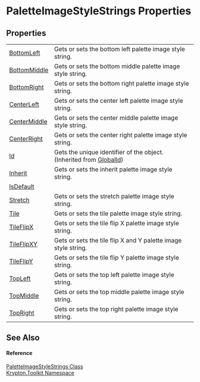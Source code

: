 # PaletteImageStyleStrings Properties




## Properties
<table>
<tr>
<td><a href="55e20801-2b64-83b8-1988-b1eb9bf0de28.md">BottomLeft</a></td>
<td>Gets or sets the bottom left palette image style string.</td></tr>
<tr>
<td><a href="c0b339cc-f75f-17ce-4cbc-2a43c22ef261.md">BottomMiddle</a></td>
<td>Gets or sets the bottom middle palette image style string.</td></tr>
<tr>
<td><a href="aa5b5c0f-d331-693a-9592-e52a37416f8f.md">BottomRight</a></td>
<td>Gets or sets the bottom right palette image style string.</td></tr>
<tr>
<td><a href="bd3be355-666f-4e53-46cd-9e6acd76ca93.md">CenterLeft</a></td>
<td>Gets or sets the center left palette image style string.</td></tr>
<tr>
<td><a href="12c649c2-16e5-1f5f-a8b4-ddc6254bef64.md">CenterMiddle</a></td>
<td>Gets or sets the center middle palette image style string.</td></tr>
<tr>
<td><a href="35197714-7345-d794-0ab4-c3a64fadaa7f.md">CenterRight</a></td>
<td>Gets or sets the center right palette image style string.</td></tr>
<tr>
<td><a href="71a6846f-bfb6-fb58-b361-6b43ae0583a8.md">Id</a></td>
<td>Gets the unique identifier of the object.<br />(Inherited from <a href="9ef2ca3a-e03e-8927-105a-2f9a6fbdf849.md">GlobalId</a>)</td></tr>
<tr>
<td><a href="ff1ecb48-fe17-5f17-ce6a-d1148672e18a.md">Inherit</a></td>
<td>Gets or sets the inherit palette image style string.</td></tr>
<tr>
<td><a href="3f27ed69-8b00-e2d0-843b-ce94e436539b.md">IsDefault</a></td>
<td> </td></tr>
<tr>
<td><a href="24092845-0a9e-8a9b-3b91-8ccf0ee663ad.md">Stretch</a></td>
<td>Gets or sets the stretch palette image style string.</td></tr>
<tr>
<td><a href="970aa5e8-c864-100e-8530-0bd5fb25523f.md">Tile</a></td>
<td>Gets or sets the tile palette image style string.</td></tr>
<tr>
<td><a href="61fa5717-159f-859f-7e27-9e1de13c4473.md">TileFlipX</a></td>
<td>Gets or sets the tile flip X palette image style string.</td></tr>
<tr>
<td><a href="04183f0b-2e90-c874-8968-39831080c90a.md">TileFlipXY</a></td>
<td>Gets or sets the tile flip X and Y palette image style string.</td></tr>
<tr>
<td><a href="cbf1f394-a21a-5368-fefc-afe82c3b126e.md">TileFlipY</a></td>
<td>Gets or sets the tile flip Y palette image style string.</td></tr>
<tr>
<td><a href="4daa4abf-d099-b05e-c903-1536b053af79.md">TopLeft</a></td>
<td>Gets or sets the top left palette image style string.</td></tr>
<tr>
<td><a href="db4ed721-ee17-6be9-205b-31ccf3276e8c.md">TopMiddle</a></td>
<td>Gets or sets the top middle palette image style string.</td></tr>
<tr>
<td><a href="94429fb2-121e-d8b3-0f23-430813f823b2.md">TopRight</a></td>
<td>Gets or sets the top right palette image style string.</td></tr>
</table>

## See Also


#### Reference
<a href="c3961ef2-8b5d-fd45-18a2-ffa861fa9cd0.md">PaletteImageStyleStrings Class</a>  
<a href="79d2eac2-21f4-54ff-7552-b20c33c30600.md">Krypton.Toolkit Namespace</a>  
